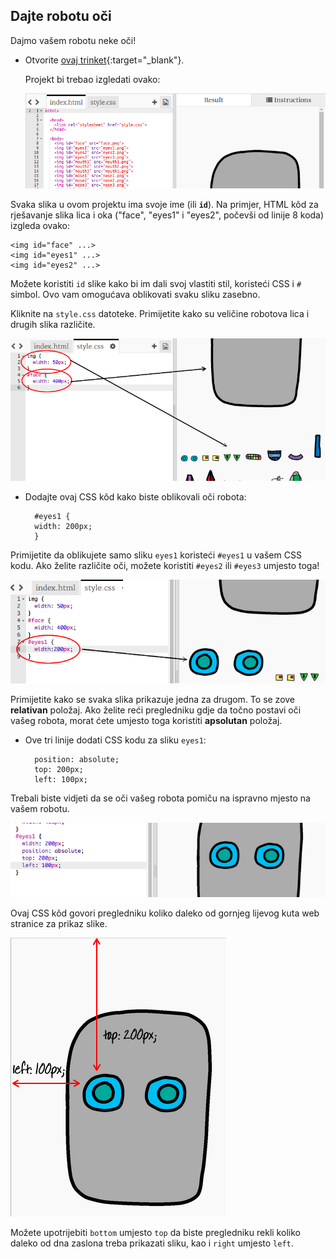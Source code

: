 ## Dajte robotu oči

Dajmo vašem robotu neke oči!

+ Otvorite [ovaj trinket](http://jumpto.cc/web-robot){:target="_blank"}.
    
    Projekt bi trebao izgledati ovako:
    
    ![screenshot](images/robot-starter.png)

Svaka slika u ovom projektu ima svoje ime (ili **`id`**). Na primjer, HTML kôd za rješavanje slika lica i oka ("face", "eyes1" i "eyes2", počevši od linije 8 koda) izgleda ovako:

    <img id="face" ...>
    <img id="eyes1" ...>
    <img id="eyes2" ...>
    

Možete koristiti `id` slike kako bi im dali svoj vlastiti stil, koristeći CSS i `#` simbol. Ovo vam omogućava oblikovati svaku sliku zasebno.

Kliknite na `style.css` datoteke. Primijetite kako su veličine robotova lica i drugih slika različite.

![screenshot](images/robot-id.png)

+ Dodajte ovaj CSS kôd kako biste oblikovali oči robota:
    
        #eyes1 {
        width: 200px;
        }
        

Primijetite da oblikujete samo sliku `eyes1` koristeći `#eyes1` u vašem CSS kodu. Ako želite različite oči, možete koristiti `#eyes2` ili `#eyes3` umjesto toga!

![screenshot](images/robot-eyes-width.png)

Primijetite kako se svaka slika prikazuje jedna za drugom. To se zove **relativan** položaj. Ako želite reći pregledniku gdje da točno postavi oči vašeg robota, morat ćete umjesto toga koristiti **apsolutan** položaj.

+ Ove tri linije dodati CSS kodu za sliku `eyes1`:
    
        position: absolute;
        top: 200px;
        left: 100px;
        

Trebali biste vidjeti da se oči vašeg robota pomiču na ispravno mjesto na vašem robotu.

![screenshot](images/robot-eyes-position.png)

Ovaj CSS kôd govori pregledniku koliko daleko od gornjeg lijevog kuta web stranice za prikaz slike.

![screenshot](images/robot-eyes-position2.png)

Možete upotrijebiti `bottom` umjesto `top` da biste pregledniku rekli koliko daleko od dna zaslona treba prikazati sliku, kao i `right` umjesto `left`.